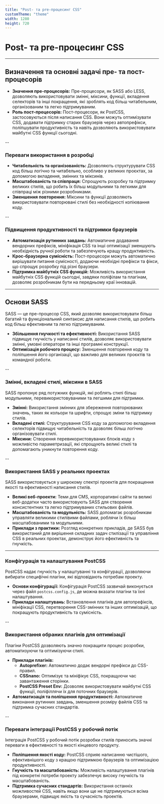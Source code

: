 ```yaml
---
title: "Post- та pre-процесинг CSS"
customTheme: "theme"
width: 1280
height: 720
---
```


# Post- та pre-процесинг CSS

---

## Визначення та основні задачі пре- та пост-процесорів

- **Значення пре-процесорів:** Пре-процесори, як SASS або LESS, дозволяють використовувати змінні, міксини, функції, вкладення селекторів та інші покращення, які зроблять код більш читабельним, організованим та легко підтримуваним.
- **Роль пост-процесорів:** Пост-процесори, як PostCSS, застосовуються після написання CSS. Вони можуть оптимізувати CSS, додавати підтримку старих браузерів через автопрефікси, поліпшувати продуктивність та навіть дозволяють використовувати майбутні CSS функції сьогодні.

--

### Переваги використання в розробці

- **Читабельність та організованість:**
  Дозволяють структурувати CSS код більш логічно та читабельно, особливо у великих проєктах, за допомогою вкладення, змінних та міксинів.
- **Масштабованість та співпраця:**
  Спрощують розробку та підтримку великих стилів, що робить їх більш модульними та легкими для співпраці між різними розробниками.
- **Зменшення повторення:**
  Міксини та функції дозволяють використовувати повторювані стилі без необхідності копіювання коду.

--

### Підвищення продуктивності та підтримки браузерів

- **Автоматизація рутинних завдань:**
  Автоматичне додавання вендорних префіксів, мініфікація CSS та інші оптимізації зменшують необхідність ручної роботи та забезпечують кращу продуктивність.
- **Крос-браузерна сумісність:**
  Пост-процесори можуть автоматично вирішувати питання сумісності, додаючи необхідні префікси та фікси, що спрощує розробку під різні браузери.
- **Підтримка майбутніх CSS функцій:**
  Можливість використання майбутніх CSS функцій сьогодні, завдяки поліфілам та плагінам, дозволяє розробникам бути на передньому краї інновацій.

---

## Основи SASS

SASS — це пре-процесор CSS, який дозволяє використовувати більш багатий та функціональний синтаксис для написання стилів, що робить код більш ефективним та легко підтримуваним.

- **Збільшення гнучкості та ефективності:**
  Використання SASS підвищує гнучкість у написанні стилів, дозволяє використовувати змінні, умовні оператори та інші програмні конструкції.
- **Оптимізація робочого процесу:**
  Зменшення повторення коду та поліпшення його організації, що важливо для великих проєктів та командної роботи.

--

### Змінні, вкладені стилі, міксини в SASS

SASS пропонує ряд потужних функцій, які роблять стилі більш модульними, перевикористовуваними та легшими для підтримки.

- **Змінні:**
  Використання змінних для збереження повторюваних значень, таких як кольори та шрифти, спрощує зміни та підтримку стилів.
- **Вкладені стилі:**
  Структурування CSS коду за допомогою вкладення селекторів підвищує читабельність та дозволяє більш логічно організовувати стилі.
- **Міксини:**
  Створення перевикористовуваних блоків коду з можливістю параметризації, які спрощують великі стилі та допомагають уникнути повторення коду.

--

### Використання SASS у реальних проектах

SASS використовується у широкому спектрі проектів для покращення якості та ефективності написання стилів.

- **Великі веб-проекти:**
  Теми для CMS, корпоративні сайти та великі веб-додатки часто використовують SASS для створення консистентних та легко підтримуваних стильових файлів.
- **Масштабованість та модульність:**
  SASS допомагає розробникам управляти великими стилівими файлами, роблячи їх більш масштабованими та модульними.
- **Приклади з практики:**
  Розгляд конкретних прикладів, де SASS був використаний для вирішення складних задач стилізації та управління CSS в реальних проектах, демонструє його ефективність та гнучкість.

---

### Конфігурація та налаштування PostCSS

PostCSS надає гнучкість у налаштуванні та конфігурації, дозволяючи вибирати специфічні плагіни, які відповідають потребам проекту.

- **Основи конфігурації:**
  Конфігурація PostCSS зазвичай виконується через файл `postcss.config.js`, де можна вказати плагіни та їхні налаштування.
- **Приклади налаштувань:**
  Встановлення плагінів для автопрефіксів, мініфікації CSS, перетворення CSS-змінних та інших оптимізацій, що покращують продуктивність та сумісність.

--

### Використання обраних плагінів для оптимізації

Плагіни PostCSS дозволяють значно покращити процес розробки, автоматизуючи та оптимізуючи стилі.

- **Приклади плагінів:**
  - **Autoprefixer:** Автоматично додає вендорні префікси до CSS-правил.
  - **CSSnano:** Оптимізує та мініфікує CSS, покращуючи час завантаження сторінки.
  - **PostCSS Preset Env:** Дозволяє використовувати майбутні CSS функції, поліфіллячи їх для поточних браузерів.
- **Автоматизація та поліпшення продуктивності:**
  Автоматичне виконання рутинних завдань, зменшення розміру файлів CSS та підтримка сучасних стандартів.

--

### Переваги інтеграції PostCSS у робочий потік

Інтеграція PostCSS у робочий потік розробки стилів приносить значні переваги в ефективності та якості кінцевого продукту.

- **Поліпшення якості коду:**
  PostCSS сприяє написанню чистішого, ефективнішого коду з кращою підтримкою браузерів та оптимізацією продуктивності.
- **Гнучкість та масштабованість:**
  Можливість налаштування плагінів під конкретні потреби проекту забезпечує високу гнучкість та масштабованість.
- **Підтримка сучасних стандартів:** Використання останніх можливостей CSS, навіть якщо вони ще не підтримуються всіма браузерами, підвищує якість та сучасність проектів.
